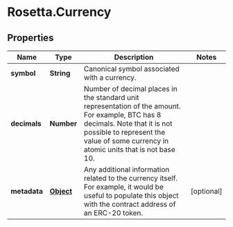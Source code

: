 # Rosetta.Currency

## Properties

Name | Type | Description | Notes
------------ | ------------- | ------------- | -------------
**symbol** | **String** | Canonical symbol associated with a currency. | 
**decimals** | **Number** | Number of decimal places in the standard unit representation of the amount.  For example, BTC has 8 decimals. Note that it is not possible to represent the value of some currency in atomic units that is not base 10. | 
**metadata** | [**Object**](.md) | Any additional information related to the currency itself.  For example, it would be useful to populate this object with the contract address of an ERC-20 token. | [optional] 


